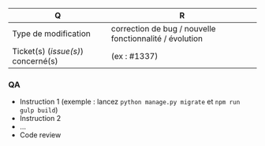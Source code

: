 | Q                                   | R
| ----------------------------------- | -------------------------------------------
| Type de modification                | correction de bug / nouvelle fonctionnalité / évolution
| Ticket(s) (_issue(s)_) concerné(s)  | (ex : #1337)

### QA

- Instruction 1 (exemple : lancez `python manage.py migrate` et `npm run gulp build`)
- Instruction 2
- ...
- Code review